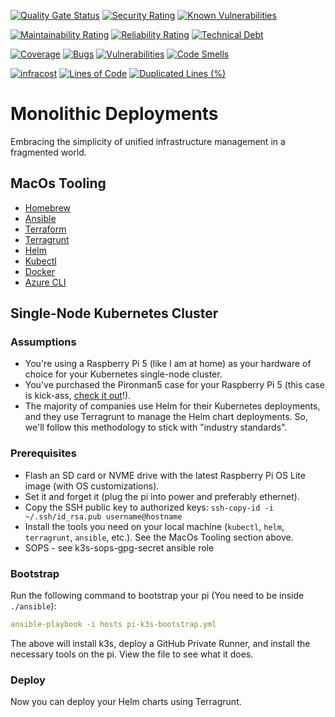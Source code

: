 <!-- Quality & Security Overview -->
[![Quality Gate Status](https://sonarcloud.io/api/project_badges/measure?project=CalebSargeant_infra&metric=alert_status)](https://sonarcloud.io/summary/new_code?id=CalebSargeant_infra)
[![Security Rating](https://sonarcloud.io/api/project_badges/measure?project=CalebSargeant_infra&metric=security_rating)](https://sonarcloud.io/summary/new_code?id=CalebSargeant_infra)
[![Known Vulnerabilities](https://snyk.io/test/github/CalebSargeant/infra/badge.svg)](https://snyk.io/test/github/CalebSargeant/infra)

<!-- Code Quality & Maintainability -->
[![Maintainability Rating](https://sonarcloud.io/api/project_badges/measure?project=CalebSargeant_infra&metric=sqale_rating)](https://sonarcloud.io/summary/new_code?id=CalebSargeant_infra)
[![Reliability Rating](https://sonarcloud.io/api/project_badges/measure?project=CalebSargeant_infra&metric=reliability_rating)](https://sonarcloud.io/summary/new_code?id=CalebSargeant_infra)
[![Technical Debt](https://sonarcloud.io/api/project_badges/measure?project=CalebSargeant_infra&metric=sqale_index)](https://sonarcloud.io/summary/new_code?id=CalebSargeant_infra)

<!-- Code Metrics -->
[![Coverage](https://sonarcloud.io/api/project_badges/measure?project=CalebSargeant_infra&metric=coverage)](https://sonarcloud.io/summary/new_code?id=CalebSargeant_infra)
[![Bugs](https://sonarcloud.io/api/project_badges/measure?project=CalebSargeant_infra&metric=bugs)](https://sonarcloud.io/summary/new_code?id=CalebSargeant_infra)
[![Vulnerabilities](https://sonarcloud.io/api/project_badges/measure?project=CalebSargeant_infra&metric=vulnerabilities)](https://sonarcloud.io/summary/new_code?id=CalebSargeant_infra)
[![Code Smells](https://sonarcloud.io/api/project_badges/measure?project=CalebSargeant_infra&metric=code_smells)](https://sonarcloud.io/summary/new_code?id=CalebSargeant_infra)

<!-- Project Stats -->
[![infracost](https://img.shields.io/endpoint?url=https://dashboard.api.infracost.io/shields/json/a160e93c-2b08-4d69-b714-28ff13449df0/repos/f87bb12c-cefc-4a81-8b99-fa8af676abc9/branch/2ee22093-5387-4cd3-b45c-afeef5628480)](https://dashboard.infracost.io/org/github-n3hyh/repos/f87bb12c-cefc-4a81-8b99-fa8af676abc9?tab=branches)
[![Lines of Code](https://sonarcloud.io/api/project_badges/measure?project=CalebSargeant_infra&metric=ncloc)](https://sonarcloud.io/summary/new_code?id=CalebSargeant_infra)
[![Duplicated Lines (%)](https://sonarcloud.io/api/project_badges/measure?project=CalebSargeant_infra&metric=duplicated_lines_density)](https://sonarcloud.io/summary/new_code?id=CalebSargeant_infra)

# Monolithic Deployments
Embracing the simplicity of unified infrastructure management in a fragmented world.

## MacOs Tooling
- [Homebrew](https://brew.sh/)
- [Ansible](https://docs.ansible.com/ansible/latest/installation_guide/intro_installation.html#installing-ansible-on-macos)
- [Terraform](https://learn.hashicorp.com/tutorials/terraform/install-cli)
- [Terragrunt](https://terragrunt.gruntwork.io/docs/getting-started/install/)
- [Helm](https://helm.sh/docs/intro/install/)
- [Kubectl](https://kubernetes.io/docs/tasks/tools/install-kubectl-macos/)
- [Docker](https://docs.docker.com/docker-for-mac/install/)
- [Azure CLI](https://docs.microsoft.com/en-us/cli/azure/install-azure-cli-macos)

## Single-Node Kubernetes Cluster

### Assumptions
* You're using a Raspberry Pi 5 (like I am at home) as your hardware of choice for your Kubernetes single-node cluster.
* You've purchased the Pironman5 case for your Raspberry Pi 5 (this case is kick-ass, [check it out](https://docs.sunfounder.com/projects/pironman5/en/latest/)!).
* The majority of companies use Helm for their Kubernetes deployments, and they use Terragrunt to manage the Helm chart deployments. So, we'll follow this methodology to stick with "industry standards". 

### Prerequisites
- Flash an SD card or NVME drive with the latest Raspberry Pi OS Lite image (with OS customizations).
- Set it and forget it (plug the pi into power and preferably ethernet).
- Copy the SSH public key to authorized keys: `ssh-copy-id -i ~/.ssh/id_rsa.pub username@hostname`
- Install the tools you need on your local machine (`kubectl`, `helm`, `terragrunt`, `ansible`, etc.). See the MacOs Tooling section above.
- SOPS - see k3s-sops-gpg-secret ansible role

### Bootstrap

Run the following command to bootstrap your pi (You need to be inside `./ansible`):
```yaml
ansible-playbook -i hosts pi-k3s-bootstrap.yml
```

The above will install k3s, deploy a GitHub Private Runner, and install the necessary tools on the pi. View the file to see what it does.
### Deploy
Now you can deploy your Helm charts using Terragrunt.
